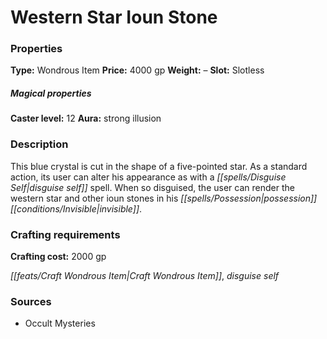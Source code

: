 ﻿---
Title: "Western Star Ioun Stone"
Type: "Wondrous Item"
Price: "4000 gp"
Weight: "–"
Slot: "Slotless"
Caster level: "12"
Aura: "strong illusion"
Description: |
  "This blue crystal is cut in the shape of a five-pointed star. As a standard action, its user can alter his appearance as with a _disguise self_ spell. When so disguised, the user can render the _western star_ and other _ioun stones_ in his possession invisible."
Crafting cost: "2000 gp"
Sources: "['Occult Mysteries']"
---

# Western Star Ioun Stone

### Properties

**Type:** Wondrous Item **Price:** 4000 gp **Weight:** – **Slot:** Slotless

##### Magical properties

**Caster level:** 12 **Aura:** strong illusion

### Description

This blue crystal is cut in the shape of a five-pointed star. As a standard action, its user can alter his appearance as with a _[[spells/Disguise Self|disguise self]]_ spell. When so disguised, the user can render the western star and other ioun stones in his _[[spells/Possession|possession]]_ _[[conditions/Invisible|invisible]]_.

### Crafting requirements

**Crafting cost:** 2000 gp

_[[feats/Craft Wondrous Item|Craft Wondrous Item]]_, _disguise self_

### Sources

* Occult Mysteries